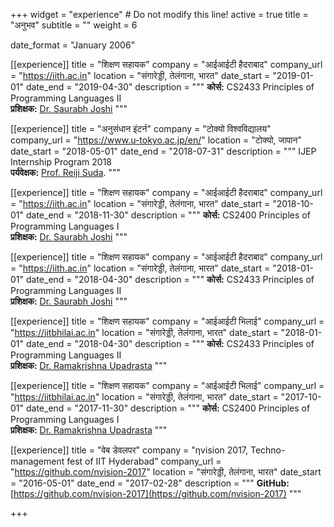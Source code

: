 +++
widget = "experience"  # Do not modify this line!
active = true
title = "अनुभव"
subtitle = ""
weight = 6

date_format = "January 2006"

[[experience]]
  title = "शिक्षण सहायक"
  company = "आईआईटी हैदराबाद"
  company_url = "https://iith.ac.in"
  location = "संगारेड्डी, तेलंगाना, भारत"
  date_start = "2019-01-01"
  date_end = "2019-04-30"
  description = """
  **कोर्स:** CS2433 Principles of Programming Languages II<br>
  **प्रशिक्षक:** [Dr. Saurabh Joshi](https://sbjoshi.github.io/)
  """

[[experience]]
  title = "अनुसंधान इंटर्न"
  company = "टोक्यो विश्वविद्यालय"
  company_url = "https://www.u-tokyo.ac.jp/en/"
  location = "टोक्यो, जापान"
  date_start = "2018-05-01"
  date_end = "2018-07-31"
  description = """
  IJEP Internship Program 2018<br>
  **पर्यवेक्षक:** [Prof. Reiji Suda](http://olab.is.s.u-tokyo.ac.jp/~reiji/).
  """

[[experience]]
  title = "शिक्षण सहायक"
  company = "आईआईटी हैदराबाद"
  company_url = "https://iith.ac.in"
  location = "संगारेड्डी, तेलंगाना, भारत"
  date_start = "2018-10-01"
  date_end = "2018-11-30"
  description = """
  **कोर्स:** CS2400 Principles of Programming Languages I<br>
  **प्रशिक्षक:** [Dr. Saurabh Joshi](https://sbjoshi.github.io/)
  """

[[experience]]
  title = "शिक्षण सहायक"
  company = "आईआईटी हैदराबाद"
  company_url = "https://iith.ac.in"
  location = "संगारेड्डी, तेलंगाना, भारत"
  date_start = "2018-01-01"
  date_end = "2018-04-30"
  description = """
  **कोर्स:** CS2433 Principles of Programming Languages II<br>
  **प्रशिक्षक:** [Dr. Saurabh Joshi](https://sbjoshi.github.io/)
  """

[[experience]]
  title = "शिक्षण सहायक"
  company = "आईआईटी भिलाई"
  company_url = "https://iitbhilai.ac.in"
  location = "संगारेड्डी, तेलंगाना, भारत"
  date_start = "2018-01-01"
  date_end = "2018-04-30"
  description = """
  **कोर्स:** CS2433 Principles of Programming Languages II<br>
  **प्रशिक्षक:** [Dr. Ramakrishna Upadrasta](https://www.iith.ac.in/~ramakrishna/)
  """

[[experience]]
  title = "शिक्षण सहायक"
  company = "आईआईटी भिलाई"
  company_url = "https://iitbhilai.ac.in"
  location = "संगारेड्डी, तेलंगाना, भारत"
  date_start = "2017-10-01"
  date_end = "2017-11-30"
  description = """
  **कोर्स:** CS2400 Principles of Programming Languages I<br>
  **प्रशिक्षक:** [Dr. Ramakrishna Upadrasta](https://www.iith.ac.in/~ramakrishna/)
  """

[[experience]]
  title = "वेब डेवलपर"
  company = "&eta;vision 2017, Techno-management fest of IIT Hyderabad"
  company_url = "https://github.com/nvision-2017"
  location = "संगारेड्डी, तेलंगाना, भारत"
  date_start = "2016-05-01"
  date_end = "2017-02-28"
  description = """
  **GitHub:** [https://github.com/nvision-2017](https://github.com/nvision-2017)
  """

+++
